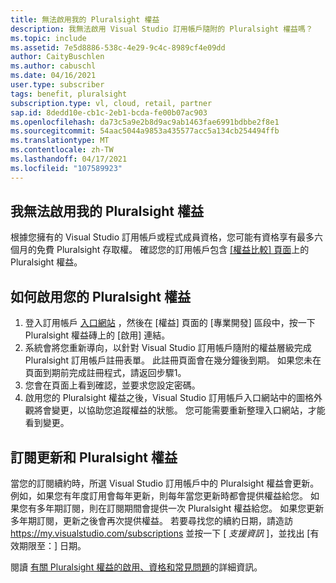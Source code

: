 ```yaml
---
title: 無法啟用我的 Pluralsight 權益
description: 我無法啟用 Visual Studio 訂用帳戶隨附的 Pluralsight 權益嗎？
ms.topic: include
ms.assetid: 7e5d8886-538c-4e29-9c4c-8989cf4e09dd
author: CaityBuschlen
ms.author: cabuschl
ms.date: 04/16/2021
user.type: subscriber
tags: benefit, pluralsight
subscription.type: vl, cloud, retail, partner
sap.id: 8dedd10e-cb1c-2eb1-bcda-fe00b07ac903
ms.openlocfilehash: da73c5a9e2b8d9ac9ab1463fae6991bdbbe2f8e1
ms.sourcegitcommit: 54aac5044a9853a435577acc5a134cb254494ffb
ms.translationtype: MT
ms.contentlocale: zh-TW
ms.lasthandoff: 04/17/2021
ms.locfileid: "107589923"
---
```

## <a name="im-unable-to-activate-my-pluralsight-benefit"></a>我無法啟用我的 Pluralsight 權益

根據您擁有的 Visual Studio 訂用帳戶或程式成員資格，您可能有資格享有最多六個月的免費 Pluralsight 存取權。 確認您的訂用帳戶包含 [ [權益比較] 頁面](https://visualstudio.microsoft.com/vs/benefits/#azure?cat=visual-studio-enterprise-subscription)上的 Pluralsight 權益。

## <a name="how-to-activate-your-pluralsight-benefit"></a>如何啟用您的 Pluralsight 權益
  
1. 登入訂用帳戶 [入口網站](https://my.visualstudio.com/benefits) ，然後在 [權益] 頁面的 [專業開發] 區段中，按一下 Pluralsight 權益磚上的 [啟用] 連結。 
1. 系統會將您重新導向，以針對 Visual Studio 訂用帳戶隨附的權益層級完成 Pluralsight 訂用帳戶註冊表單。 此註冊頁面會在幾分鐘後到期。 如果您未在頁面到期前完成註冊程式，請返回步驟1。
1. 您會在頁面上看到確認，並要求您設定密碼。 
1. 啟用您的 Pluralsight 權益之後，Visual Studio 訂用帳戶入口網站中的圖格外觀將會變更，以協助您追蹤權益的狀態。 您可能需要重新整理入口網站，才能看到變更。 

## <a name="subscriptions-renewal-and-the-pluralsight-benefit"></a>訂閱更新和 Pluralsight 權益
當您的訂閱續約時，所選 Visual Studio 訂用帳戶中的 Pluralsight 權益會更新。 例如，如果您有年度訂用會每年更新，則每年當您更新時都會提供權益給您。 如果您有多年期訂閱，則在訂閱期間會提供一次 Pluralsight 權益給您。 如果您更新多年期訂閱，更新之後會再次提供權益。 若要尋找您的續約日期，請造訪 <https://my.visualstudio.com/subscriptions> 並按一下 [ *支援資訊* ]，並找出 [有效期限至：] 日期。 

閱讀 [有關 Pluralsight 權益的啟用、資格和常見問題](https://docs.microsoft.com/visualstudio/subscriptions/vs-pluralsight)的詳細資訊。  